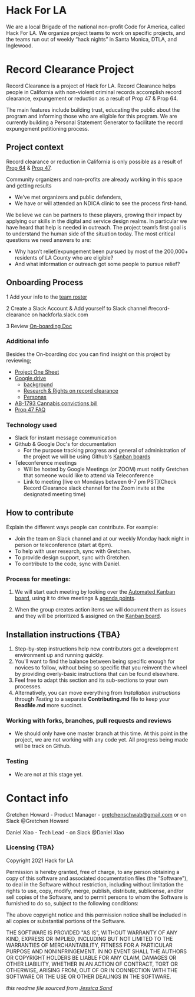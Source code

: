# Hack For LA
We are a local Brigade of the national non-profit Code for America, called Hack For LA. We organize project teams to work on specific projects, and the teams run out of weekly “hack nights” in Santa Monica, DTLA, and Inglewood.


# Record Clearance Project

Record Clearance is a project of Hack for LA. Record Clearance helps people in California with non-violent criminal records accomplish record clearance, expungement or reduction as a result of Prop 47 & Prop 64.

The main features include building trust, educating the public about the program and informing those who are eligible for this program. We are currently building a Personal Statement Generator to facilitate the record expungement petitioning process.


## Project context

Record clearance or reduction in California is only possible as a result of [Prop 64](https://post.ca.gov/proposition-64-the-control-regulate-and-tax-adult-use-of-marijuana-act) & [Prop 47](https://www.courts.ca.gov/prop47.htm). 

Community organizers and non-profits are already working in this space and getting results 

- We’ve met organizers and public defenders, 
- We have or will attended an NDICA clinic to see the process first-hand. 

We believe we can be partners to these players, growing their impact by applying our skills in the digital and service design realms. In particular we have heard that help is needed in outreach. The project team’s first goal is to understand the human side of the situation today. The most critical questions we need answers to are:
- Why hasn’t relief/expungement been pursued by most of the 200,000+ residents of LA County who are eligible? 
- And what information or outreach got some people to pursue relief?


## Onboarding Process

1 Add your info to the [team roster](https://docs.google.com/spreadsheets/d/1l9fUahKh_Rm1oiWxpYNNhMdSb1Xv8NG9d8K472kmfC0/edit#gid=0) 

2 Create a Slack Account & Add yourself to Slack channel #record-clearance on hackforla.slack.com

3 Review [On-boarding Doc](https://docs.google.com/document/d/13u2sJUgSR1D8sWmyjCAR03dyQkiGURVqnjBHykdW2eQ/edit#)

### Additional info

Besides the On-boarding doc you can find insight on this project by reviewing; 
- [Project One Sheet](https://docs.google.com/document/d/1JFZGKxeEBWVak_GATgIt0Knyr9_gJ15CBirynebb4tg/edit)
- [Google drive](https://drive.google.com/drive/folders/1hBhOeNyjjEaHcWAKSu9eW--FF9HnKNqe)
     - [background](https://docs.google.com/document/d/1-6XFcuhQpv-pBi-QWUcV_kkXFfvJktC0qp0aiJv4KA8/edit#) 
     - [Research & Rights on record clearance](https://docs.google.com/document/d/16IEFZysYDwzF0MMrLWO40Fvp3RppnKoimxw464kG4R4/edit#heading=h.aoqes017iz2b) 
     - [Personas](https://drive.google.com/file/d/1TdHOnpQnXE41-N0aCxghk4aBKNo-SHXX/view)
- [AB-1793 Cannabis convictions bill](https://leginfo.legislature.ca.gov/faces/billTextClient.xhtml?bill_id=201720180AB1793)
- [Prop 47 FAQ](https://www.courts.ca.gov/documents/Prop47FAQs.pdf)

### Technology used

- Slack for instant message communication
- Github & Google Doc's for documentation
     - For the purpose tracking progress and general of administration of the project we will be using Github's [Kanban boards](https://github.com/hackforla/record-clearance/projects/1)
- Teleconference meetings 
     - Will be hosted by Google Meetings (or ZOOM) must notify Gretchen that someone would like to attend via Teleconference 
     - Link to meeting [live on Mondays between 6-7 pm PST](Check Record Clearance slack channel for the Zoom invite at the designated meeting time)


## How to contribute

Explain the different ways people can contribute. For example:

- Join the team 
     on Slack channel and at our weekly Monday hack night in person or teleconference (start at 6pm).
- To help with user research, sync with Gretchen.
- To provide design support, sync with Gretchen.
- To contribute to the code, sync with Daniel.


### Process for meetings:
1. We will start each meeting by looking over the [Automated Kanban board](https://github.com/hackforla/record-clearance/projects/1), using it to drive meetings & [agenda points](https://github.com/hackforla/record-clearance/tree/master/Agenda-and-Meeting-Notes).

2. When the group creates action items we will document them as issues and they will be prioritized & assigned on the [Kanban board](https://github.com/hackforla/record-clearance/projects/1).


## Installation instructions {TBA}

1. Step-by-step instructions help new contributors get a development environment up and running quickly.
2. You'll want to find the balance between being specific enough for novices to follow, without being so specific that you reinvent the wheel by providing overly-basic instructions that can be found elsewhere.
3. Feel free to adapt this section and its sub-sections to your own processes.
4. Alternatively, you can move everything from *Installation instructions* through *Testing* to a separate **Contributing.md** file to keep your **ReadMe.md** more succinct.



### Working with forks, branches, pull requests and reviews  

- We should only have one master branch at this time. At this point in the project, we are not working with any code yet. All progress being made will be track on Github. 


### Testing 

- We are not at this stage yet.


# Contact info

Gretchen Howard - Product Manager - gretchenschwab@gmail.com or on Slack @Gretchen Howard

Daniel Xiao - Tech Lead - on Slack @Daniel Xiao


### Licensing {TBA}

Copyright 2021 Hack for LA 

Permission is hereby granted, free of charge, to any person obtaining a copy of this software and associated documentation files (the "Software"), to deal in the Software without restriction, including without limitation the rights to use, copy, modify, merge, publish, distribute, sublicense, and/or sell copies of the Software, and to permit persons to whom the Software is furnished to do so, subject to the following conditions:

The above copyright notice and this permission notice shall be included in all copies or substantial portions of the Software.

THE SOFTWARE IS PROVIDED "AS IS", WITHOUT WARRANTY OF ANY KIND, EXPRESS OR IMPLIED, INCLUDING BUT NOT LIMITED TO THE WARRANTIES OF MERCHANTABILITY, FITNESS FOR A PARTICULAR PURPOSE AND NONINFRINGEMENT. IN NO EVENT SHALL THE AUTHORS OR COPYRIGHT HOLDERS BE LIABLE FOR ANY CLAIM, DAMAGES OR OTHER LIABILITY, WHETHER IN AN ACTION OF CONTRACT, TORT OR OTHERWISE, ARISING FROM, OUT OF OR IN CONNECTION WITH THE SOFTWARE OR THE USE OR OTHER DEALINGS IN THE SOFTWARE.



*this readme file sourced from [Jessica Sand](http://jessicasand.com/other-stuff/just-enough-docs/)*
